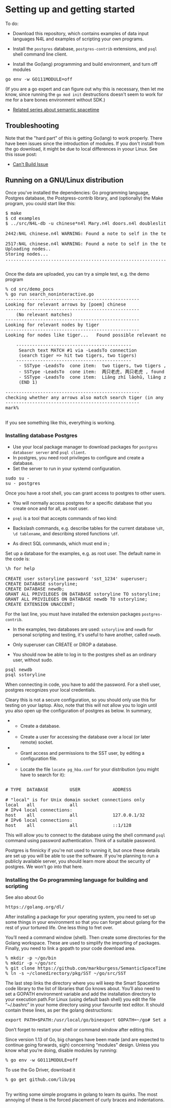 
# Setting up and getting started

To do:

* Download this repository, which contains examples of data input
languages N4L and examples of scripting your own programs.

* Install the `postgres` database, `postgres-contrib` extensions, and `psql` shell command line client.

* Install the Go(lang) programming and build environment, and turn off modules
<pre>
go env -w GO111MODULE=off
</pre>
(If you are a go expert and can figure out why this is necessary, then let me know, since running the `go mod init` destructions doesn't seem to work for me for a bare bones environment without SDK.)

* [Related series about semantic spacetime](https://mark-burgess-oslo-mb.medium.com/list/semantic-spacetime-and-data-analytics-28e9649c0ade)

## Troubleshooting

Note that the "hard part" of this is getting Go(lang) to work properly. There have been issues since
the introduction of modules. If you don't install from the go download, it might be due to local differences
in yoour Linux. See this issue post:

* [Can't Build Issue](https://github.com/markburgess/SSTorytime/issues/1)

## Running on a GNU/Linux distribution

Once you've installed the dependencies: Go programming language, Postgres database, the Postgress-contrib library, and (optionally) the Make program, you could start like this:
<pre>
$ make
$ cd examples
$ ../src/N4L-db -u chinese*n4l Mary.n4l doors.n4l doubleslit.n4l brains.n4l

2442:N4L chinese.n4l WARNING: Found a note to self in the text (ZZZZZZZZ) at line 2442 

2517:N4L chinese.n4l WARNING: Found a note to self in the text (HERE TO DO) at line 2517 
Uploading nodes..
Storing nodes...
.................................................................................................................................................................................................................................................................................................................................................................................................................................................................................................................................................................................................................................................................................................................

</pre>
Once the data are uploaded, you can try a simple test, e.g. the demo program
<pre>
% cd src/demo_pocs
% go run search_noninteractive.go
--------------------------------------------------
Looking for relevant arrows by [poem] chinese
--------------------------------------------------
    (No relevant matches)
--------------------------------------------------
Looking for relevant nodes by tiger
--------------------------------------------------
Looking for nodes like tiger...   Found possible relevant nodes: [{4 626}]

    -------------------------------------------
     Search text MATCH #1 via -LeadsTo connection
     (search tiger => hit two tigers, two tigers)
    -------------------------------------------
     - SSType -LeadsTo  cone item:  two tigers, two tigers , found in notes on chinese
     - SSType -LeadsTo  cone item:  两只老虎, 两只老虎 , found in notes on chinese
     - SSType -LeadsTo  cone item:  Liǎng zhī lǎohǔ, liǎng zhī lǎohǔ , found in notes on chinese
     (END 1)

--------------------------------------------------
checking whether any arrows also match search tiger (in any context)
--------------------------------------------------
mark% 

</pre>
If you see something like this, everything is working.

### Installing database Postgres

* Use your local package manager to download packages for `postgres databaser server` and `psql client`.
* In postgres, you need root privileges to configure and create a database.
* Set the server to run in your systemd configuration.

<pre>
sudo su -
su - postgres
</pre>
Once you have a root shell, you can grant access to postgres to other users.

* You will normally access postgres for a specific database that you create once and for all, as root user.

* `psql` is a tool that accepts commands of two kind:

 * Backslash commands, e.g. describe tables for the current database `\dt`,  `\d tablename`, and describing stored functions `\df`.
 * As direct SQL commands, which must end in ;

Set up a database for the examples, e.g. as root user. The default name in the code is:
<pre>
\h for help

CREATE user sstoryline password 'sst_1234' superuser;
CREATE DATABASE sstoryline;
CREATE DATABASE newdb;
GRANT ALL PRIVILEGES ON DATABASE sstoryline TO sstoryline;
GRANT ALL PRIVILEGES ON DATABASE newdb TO sstoryline;
CREATE EXTENSION UNACCENT;
</pre>
For the last line, you must have installed the extension packages `postgres-contrib`.

* In the examples, two databases are used: `sstoryline` and `newdb` for personal scripting and testing,
it's useful to have another, called `newdb`.
* Only superuser can CREATE or DROP a database.

* You should now be able to log in to the postgres shell as an ordinary user, without sudo.

<pre>
psql newdb
psql sstoryline
</pre>
When connecting in code, you have to add the password. For a shell user, postgres recognizes your local
credentials.

Cleary this is not a secure configuration, so you should only use this for testing on your laptop.
Also, note that this will not allow you to login until you also open up the configuration of postgres
as below. In summary, 

* * Create a database.
* * Create a user for accessing the database over a local (or later remote) socket.
* * Grant access and permissions to the SST user, by editing a configuration file.
* * Locate the file `locate pg_hba.conf` for your distribution (you might have to search for it):

<pre>

# TYPE  DATABASE        USER            ADDRESS                 METHOD

# "local" is for Unix domain socket connections only
local   all             all                                     peer
# IPv4 local connections:
host    all             all             127.0.0.1/32            <b>password</b>
# IPv6 local connections:
host    all             all             ::1/128                 <b>password</b>
</pre>
This will allow you to connect to the database using the shell command `psql` command using password
authentication. Think of a suitable password.



Postgres is finnicky if you're not used to running it, but once these details are set up
you will be able to use the software. If you're planning to run a publicly available server, you
should learn more about the security of postgres. We won't go into that here.



### Installing the Go programming language for building and scripting

See also about Go
<pre>
https://golang.org/dl/
</pre>
After installing a package for your operating system, you need to set up some things in your environment so that you can forget about golang for the rest of your tortured life. One less thing to fret over.

You’ll need a command window (shell). 
Then create some directories for the Golang workspace. 
These are used to simplify the importing of packages. Finally, you need to link a gopath to your code download area.
<pre>
% mkdir -p ~/go/bin
% mkdir -p ~/go/src
% git clone https://github.com/markburgess/SemanticSpaceTime
% ln -s ~/clonedirectory/pkg/SST ~/go/src/SST
</pre>
The last step links the directory where you will keep the Smart Spacetime code library to the list of libraries that Go knows about. You’ll also need to set a GOPATH environment variable and add the installation directory to your execution path.For Linux (using default bash shell) you edit the file “~/.bashrc” in your home directory using your favourite text editor. It should contain these lines, as per the golang destructions:
<pre>
export PATH=$PATH:/usr/local/go/binexport GOPATH=~/go# Set a short promptexport PS1=”mark% “
</pre>
Don’t forget to restart your shell or command window after editing this.

Since version 1.13 of Go, big changes have been made (and are expected to continue going forwards, sigh) concerning “modules” design. Unless you know what you’re doing, disable modules by running:
<pre>
% go env -w GO111MODULE=off
</pre>
To use the Go Driver, download it
<pre>
% go get github.com/lib/pq

</pre>

Try writing some simple programs in golang to learn its quirks. The
most annoying of these is the forced placement of curly braces and
indentations.




